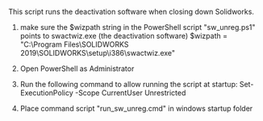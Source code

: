 This script runs the deactivation software when closing down Solidworks.

1. make sure the $wizpath string in the PowerShell script "sw_unreg.ps1" points to swactwiz.exe (the deactivation software) 
$wizpath = "C:\Program Files\SOLIDWORKS 2019\SOLIDWORKS\setup\i386\swactwiz.exe"

2. Open PowerShell as Administrator

3. Run the following command to allow running the script at startup:
Set-ExecutionPolicy -Scope CurrentUser Unrestricted

4. Place command script "run_sw_unreg.cmd" in windows startup folder
